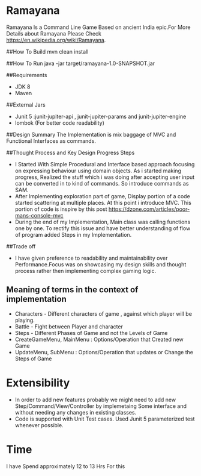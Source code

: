 # Ramayana

Ramayana Is a Command Line Game Based on ancient India epic.For More Details about Ramayana Please Check
https://en.wikipedia.org/wiki/Ramayana.

##How To Build
mvn clean install

##How To Run
java -jar target/ramayana-1.0-SNAPSHOT.jar

##Requirements
* JDK 8
* Maven

##External Jars
* Junit 5 :junit-jupiter-api , junit-jupiter-params and junit-jupiter-engine
* lombok (For better code readability)

##Design Summary
The Implementation is mix baggage of MVC and Functional Interfaces as commands.   

##Thought Process and Key Design Progress Steps 
* I Started With Simple Procedural and Interface based approach focusing on expressing behaviour using domain objects.
  As i started making progress, Realized the stuff which i was doing after accepting user input can be converted in to kind of commands. So introduce commands as SAM.  
* After Implementing exploration part of game, Display portion of a code started scattering at multiple places. At this point i introduce MVC.
This portion of code is inspire by this post  https://dzone.com/articles/poor-mans-console-mvc
* During the end of my Implementation, Main class was calling functions one by one. To rectify this issue and have better understanding of flow of 
 program added Steps in my Implementation.

##Trade off                    
* I have given preference to readability and maintainability over Performance.Focus was on showcasing my design skills and thought process rather then
implementing complex gaming logic.

## Meaning of terms in the context of implementation
   * Characters - Different characters  of game , against  which player will be playing. 
   * Battle - Fight between Player and character 
   * Steps - Different Phases of Game and not the Levels of Game  
   * CreateGameMenu, MainMenu : Options/Operation that Created new Game
   * UpdateMenu, SubMenu : Options/Operation that updates or Change the Steps of Game
   
# Extensibility   
  * In order to add new features probably we might need to add new Step/Command/View/Controller by implemetaing Some interface and without needing 
  any changes in existing classes.
  * Code is supported with Unit Test cases. Used Junit 5 parameterized test whenever possible.

# Time 
I have Spend approximately 12 to 13 Hrs For this     
    
    
          
        
